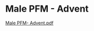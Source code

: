 # Male PFM - Advent

[Male PFM- Advent.pdf](Male%20PFM%20-%20Advent%2076f1b91ce60f4ab5818dc342300688ef/Male_PFM-_Advent.pdf)